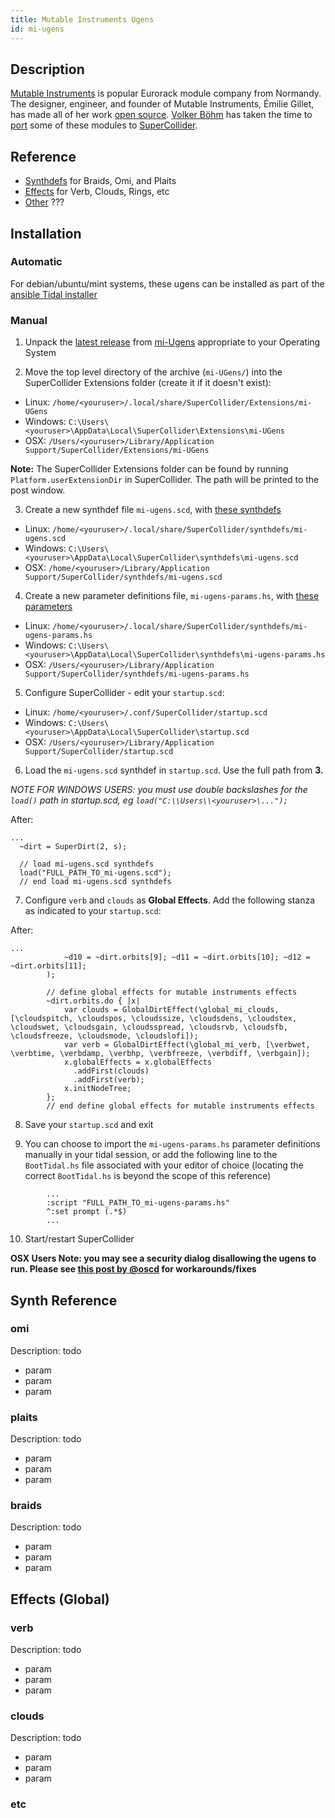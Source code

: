 ```yaml
---
title: Mutable Instruments Ugens
id: mi-ugens
---
```


## Description

[Mutable Instruments](https://mutable-instruments.net/) is popular Eurorack module company from Normandy. The designer, engineer, and founder of Mutable Instruments, Émilie Gillet, has made all of her work [open source](https://github.com/pichenettes/eurorack). [Volker Böhm](https://vboehm.net/) has taken the time to [port](https://github.com/v7b1/mi-UGens) some of these modules to [SuperCollider](https://supercollider.github.io/).

## Reference

 - [Synthdefs](https://todo) for Braids, Omi, and Plaits
 - [Effects](https://todo) for Verb, Clouds, Rings, etc
 - [Other](https://todo) ???

## Installation

### Automatic

For debian/ubuntu/mint systems, these ugens can be installed as part of the [ansible Tidal installer](https://github.com/cleary/ansible-tidalcycles#ugens-mutable-instruments)

### Manual

1. Unpack the [latest release](https://github.com/v7b1/mi-UGens/releases/latest/) from [mi-Ugens](https://github.com/v7b1/mi-UGens) appropriate to your Operating System

2. Move the top level directory of the archive (`mi-UGens/`) into the SuperCollider Extensions folder (create it if it doesn't exist):

 - Linux:   `/home/<youruser>/.local/share/SuperCollider/Extensions/mi-UGens`
 - Windows: `C:\Users\<youruser>\AppData\Local\SuperCollider\Extensions\mi-UGens`
 - OSX:     `/Users/<youruser>/Library/Application Support/SuperCollider/Extensions/mi-UGens`

**Note:** The SuperCollider Extensions folder can be found by running `Platform.userExtensionDir` in SuperCollider. The path will be printed to the post window.

3. Create a new synthdef file `mi-ugens.scd`, with [these synthdefs](https://raw.githubusercontent.com/cleary/ansible-tidalcycles-synth-mi-ugens/master/files/mutable-instruments-synthdefs.scd)

 - Linux:   `/home/<youruser>/.local/share/SuperCollider/synthdefs/mi-ugens.scd`
 - Windows: `C:\Users\<youruser>\AppData\Local\SuperCollider\synthdefs\mi-ugens.scd`
 - OSX:     `/home/<youruser>/Library/Application Support/SuperCollider/synthdefs/mi-ugens.scd`


4. Create a new parameter definitions file, `mi-ugens-params.hs`, with [these parameters](https://raw.githubusercontent.com/cleary/ansible-tidalcycles-synth-mi-ugens/master/files/mutable-instruments-ugens_parameters.hs)

 - Linux:   `/home/<youruser>/.local/share/SuperCollider/synthdefs/mi-ugens-params.hs`
 - Windows: `C:\Users\<youruser>\AppData\Local\SuperCollider\synthdefs\mi-ugens-params.hs`
 - OSX:     `/Users/<youruser>/Library/Application Support/SuperCollider/synthdefs/mi-ugens-params.hs`

5. Configure SuperCollider - edit your `startup.scd`:

 - Linux:   `/home/<youruser>/.conf/SuperCollider/startup.scd`
 - Windows: `C:\Users\<youruser>\AppData\Local\SuperCollider\startup.scd`
 - OSX:     `/Users/<youruser>/Library/Application Support/SuperCollider/startup.scd`

6. Load the `mi-ugens.scd` synthdef in `startup.scd`. Use the full path from **3.**

*NOTE FOR WINDOWS USERS: you must use double backslashes for the `load()` path in startup.scd, eg `load("C:\\Users\\<youruser>\...");`*

After:
```
...
  ~dirt = SuperDirt(2, s);
```
```
  // load mi-ugens.scd synthdefs
  load("FULL_PATH_TO_mi-ugens.scd");
  // end load mi-ugens.scd synthdefs
```

7. Configure `verb` and `clouds` as **Global Effects**. Add the following stanza as indicated to your `startup.scd`:

After:
```
...
            ~d10 = ~dirt.orbits[9]; ~d11 = ~dirt.orbits[10]; ~d12 = ~dirt.orbits[11];
        );
```
```          
        // define global effects for mutable instruments effects
        ~dirt.orbits.do { |x|
            var clouds = GlobalDirtEffect(\global_mi_clouds, [\cloudspitch, \cloudspos, \cloudssize, \cloudsdens, \cloudstex, \cloudswet, \cloudsgain, \cloudsspread, \cloudsrvb, \cloudsfb, \cloudsfreeze, \cloudsmode, \cloudslofi]);
            var verb = GlobalDirtEffect(\global_mi_verb, [\verbwet, \verbtime, \verbdamp, \verbhp, \verbfreeze, \verbdiff, \verbgain]);
            x.globalEffects = x.globalEffects
              .addFirst(clouds)
              .addFirst(verb); 
            x.initNodeTree;    
        };                     
        // end define global effects for mutable instruments effects
```

8. Save your `startup.scd` and exit

9. You can choose to import the `mi-ugens-params.hs` parameter definitions manually in your tidal session, or add the following line to the `BootTidal.hs` file associated with your editor of choice (locating the correct `BootTidal.hs` is beyond the scope of this reference)
```
        ...
        :script "FULL_PATH_TO_mi-ugens-params.hs"
        ^:set prompt (.*$)
        ...
```

10. Start/restart SuperCollider

**OSX Users Note: you may see a security dialog disallowing the ugens to run. Please see [this post by @oscd](https://club.tidalcycles.org/t/mutable-instruments-ugens/2730/106) for workarounds/fixes**


## Synth Reference

### omi
Description: todo

- param
- param
- param

### plaits
Description: todo

- param
- param
- param

### braids
Description: todo

- param
- param
- param

## Effects (Global)

### verb
Description: todo

- param
- param
- param

### clouds
Description: todo

- param
- param
- param

### etc
